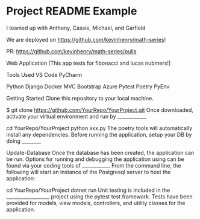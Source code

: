 # Project README Example

I teamed up with Anthony, Cassie, Michael, and Garfield

We are deployed on https://github.com/kevinhenry/math-series!

PR: https://github.com/kevinhenry/math-series/pulls

Web Application
[This app tests for fibonacci and lucas nubmers!]

Tools Used
VS Code PyCharm

Python
Django
Docker
MVC
Bootstrap
Azure
Pytest
Poetry
PyEnv

Getting Started
Clone this repository to your local machine.

$ git clone https://github.com/YourRepo/YourProject.git
Once downloaded, activate your virtual environment and run by ____________

cd YourRepo/YourProject
python xxx.py
The poetry tools will automatically install any dependencies. Before running the application, setup your DB by doing ________

Update-Database
Once the database has been created, the application can be run. Options for running and debugging the application using can be found via your coding tools of ___________. From the command line, the following will start an instance of the Postgresql server to host the application:

cd YourRepo/YourProject
dotnet run
Unit testing is included in the __________________ project using the pytest test framework. Tests have been provided for models, view models, controllers, and utility classes for the application.
